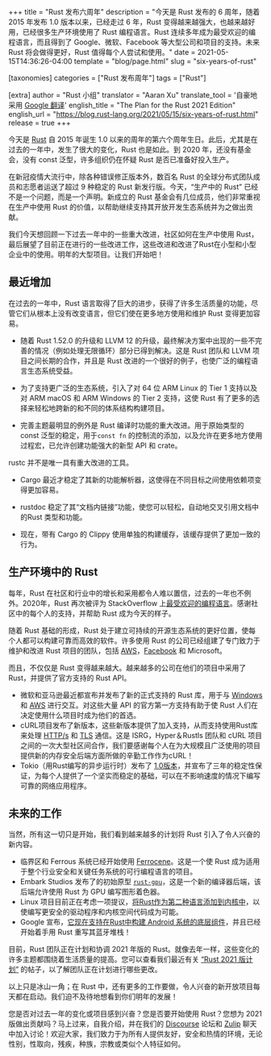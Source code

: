 +++
title = "Rust 发布六周年"
description = "今天是 Rust 发布的 6 周年，随着 2015 年发布 1.0 版本以来，已经走过 6 年，Rust 变得越来越强大，也越来越好用，已经很多生产环境使用了 Rust 编程语言。Rust 连续多年成为最受欢迎的编程语言，而且得到了 Google、微软、Facebook 等大型公司和项目的支持。未来 Rust 将会做得更好，Rust 值得每个人尝试和使用。"
date = 2021-05-15T14:36:26-04:00
template = "blog/page.html"
slug = "six-years-of-rust"

[taxonomies]
categories = ["Rust 发布周年"]
tags = ["Rust"]

[extra]
author = "Rust 小组"
translator = "Aaran Xu"
translate_tool = '自豪地采用 <a href="https://translate.google.cn">Google 翻译</a>'
english_title = "The Plan for the Rust 2021 Edition"
english_url = "https://blog.rust-lang.org/2021/05/15/six-years-of-rust.html"
release = true
+++

今天是 [Rust] 自 2015 年诞生 1.0 以来的周年的第六个周年生日。此后，尤其是在过去的一年中，发生了很大的变化，Rust 也是如此。到 2020 年，还没有基金会，没有 const 泛型，许多组织仍在怀疑 Rust 是否已准备好投入生产。

在新冠疫情大流行中，除各种错误修正版本外，数百名 Rust 的全球分布式团队成员和志愿者运送了超过 9 种稳定的 Rust 新发行版。今天，“生产中的 Rust” 已经不是一个问题，而是一个声明。新成立的 Rust 基金会有几位成员，他们非常重视在生产中使用 Rust 的价值，以帮助继续支持其开放开发生态系统并为之做出贡献。

我们今天想回顾一下过去一年中的一些重大改进，社区如何在生产中使用 Rust，最后展望了目前正在进行的一些改进工作，这些改进和改进了Rust在小型和小型企业中的使用。明年的大型项目。让我们开始吧！

[rust]: https://www.rust-lang.org

## 最近增加

在过去的一年中，Rust 语言取得了巨大的进步，获得了许多生活质量的功能，尽管它们从根本上没有改变语言，但它们使在更多地方使用和维护 Rust 变得更加容易。

- 随着 Rust 1.52.0 的升级和 LLVM 12 的升级，最终解决方案中出现的一些不完善的情况（例如处理无限循环）部分已得到解决。这是 Rust 团队和 LLVM 项目之间长期的合作，并且是 Rust 改进的一个很好的例子，也使广泛的编程语言生态系统受益。

- 为了支持更广泛的生态系统，引入了对 64 位 ARM Linux 的 Tier 1 支持以及对 ARM macOS 和 ARM Windows 的 Tier 2 支持，这使 Rust 有了更多的选择来轻松地跨新的和不同的体系结构构建项目。

- 完善主题最明显的例外是 Rust 编译时功能的重大改进。用于原始类型的 const 泛型的稳定，用于`const fn` 的控制流的添加，以及允许在更多地方使用过程宏，已允许创建功能强大的新型 API 和 crate。

rustc 并不是唯一具有重大改进的工具。

- Cargo 最近才稳定了其新的功能解析器，这使得在不同目标之间使用依赖项变得更加容易。

- rustdoc 稳定了其“文档内链接”功能，使您可以轻松，自动地交叉引用文档中 的Rust 类型和功能。

- 现在，带有 Cargo 的 Clippy 使用单独的构建缓存，该缓存提供了更加一致的行为。

## 生产环境中的 Rust

每年，Rust 在社区和行业中的增长和采用都令人难以置信，过去的一年也不例外。2020年，Rust 再次被评为 StackOverflow 上[最受欢迎的编程语言][stackoverflow]。感谢社区中的每个人的支持，并帮助 Rust 成为今天的样子。

随着 Rust 基础的形成，Rust 处于建立可持续的开源生态系统的更好位置，使每个人都可以构建可靠而高效的软件。许多使用 Rust 的公司已经组建了专门致力于维护和改进 Rust 项目的团队，包括 [AWS](https://aws.amazon.com/blogs/opensource/how-our-aws-rust-team-will-contribute-to-rusts-future-successes/)，[Facebook](https://engineering.fb.com/2021/04/29/developer-tools/rust/) 和 Microsoft。

而且，不仅仅是 Rust 变得越来越大。越来越多的公司在他们的项目中采用了 Rust，并提供了官方支持的 Rust API。

- 微软和亚马逊最近都宣布并发布了新的正式支持的 Rust 库，用于与 [Windows] 和 [AWS] 进行交互。对这些大量 API 的官方第一方支持有助于使 Rust 人们在决定使用什么项目时成为他们的首选。
- cURL项目发布了新版本，这些新版本提供了加入支持，从而支持使用Rust库来处理 [HTTP/s] 和 [TLS] 通信。这是 ISRG，Hyper＆Rustls 团队和 cURL 项目之间的一次大型社区间合作，我们要感谢每个人在为大规模且广泛使用的项目提供新的内存安全后端方面所做的辛勤工作作为cURL！
- Tokio（用Rust编写的异步运行时）发布了 [1.0版本][tokio-1.0]，并宣布了三年的稳定性保证，为每个人提供了一个坚实而稳定的基础，可以在不影响速度的情况下编写可靠的网络应用程序。

[stackoverflow]: https://stackoverflow.blog/2020/06/05/why-the-developers-who-use-rust-love-it-so-much/
[tokio-1.0]: https://tokio.rs/blog/2020-12-tokio-1-0
[http/s]: https://daniel.haxx.se/blog/2020/10/09/rust-in-curl-with-hyper/
[tls]: https://daniel.haxx.se/blog/2021/02/09/curl-supports-rustls/
[rust foundation]: https://foundation.rust-lang.org/posts/2021-02-08-hello-world/
[windows]:https://github.com/microsoft/windows-rs
[aws]: https://github.com/awslabs/aws-sdk-rust

## 未来的工作

当然，所有这一切只是开始，我们看到越来越多的计划将 Rust 引入了令人兴奋的新内容。

- 临界区和 Ferrous 系统已经开始使用 [Ferrocene]。这是一个使 Rust 成为适用于整个行业安全和关键任务系统的可行编程语言的项目。
- Embark Studios 发布了的初始原型 [`rust-gpu`]，这是一个新的编译器后端，该后端允许使用 Rust 为 GPU 编写图形着色器。
- Linux 项目目前正在考虑一项提议，[将Rust作为第二种语言添加到内核中][linux-rust]，以使编写更安全的驱动程序和内核空间代码成为可能。
- Google 宣布，[它现在支持在Rust中构建 Android 系统的底层组件][android-rust]，并且已经开始着手用 Rust 重写其蓝牙堆栈！

目前，Rust 团队正在计划和协调 2021 年版的 Rust。就像去年一样，这些变化的许多主题都围绕着生活质量的提高。您可以查看我们最近有关 [“Rust 2021 版计划”][edition-plan] 的帖子，以了解团队正在计划进行哪些更改。

以上只是冰山一角；在 Rust 中，还有更多的工作要做，令人兴奋的新开放项目每天都在启动。我们迫不及待地想看到你们明年的发展！

您是否对过去一年的变化或项目感到兴奋？您是否要开始使用 Rust？您想为 2021 版做出贡献吗？马上过来，自我介绍，并在我们的 [Discourse][Discourse] 论坛和 [Zulip][Zulip] 聊天中加入讨论！欢迎大家，我们致力于为所有人提供友好，安全和热情的环境，无论性别，性取向，残疾，种族，宗教或类似个人特征如何。

[ferrocene]: https://ferrous-systems.com/ferrocene
[`rust-gpu`]: https://github.com/EmbarkStudios/rust-gpu
[linux-rust]: https://lore.kernel.org/lkml/CANiq72khBa2GcB6-PHM3A44Y90d6vzYAS=BVpk3nT4B6u+NVDw@mail.gmail.com/T/#mb5e524dae9d5a5815c6e68eb36b9bde4e87c861d
[edition-plan]: https://rustwiki.org/blog/edition-2021/
[discourse]: https://users.rust-lang.org/
[zulip]: https://rust-lang.zulipchat.com/
[android-rust]: https://security.googleblog.com/2021/04/rust-in-android-platform.html
